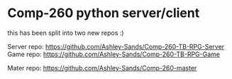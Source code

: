 # Comp-260 python server/client
this has been split into two new repos :)

Server repo: https://github.com/Ashley-Sands/Comp-260-TB-RPG-Server
Game repo: https://github.com/Ashley-Sands/Comp-260-TB-RPG-Game

Mater repo: https://github.com/Ashley-Sands/Comp-260-master
